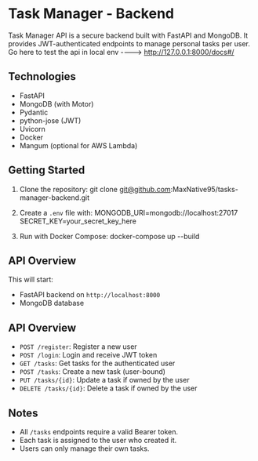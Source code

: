 # Task Manager - Backend

Task Manager API is a secure backend built with FastAPI and MongoDB. It provides JWT-authenticated endpoints to manage personal tasks per user.
Go here to test the api in local env ----> http://127.0.0.1:8000/docs#/

## Technologies
- FastAPI
- MongoDB (with Motor)
- Pydantic
- python-jose (JWT)
- Uvicorn
- Docker
- Mangum (optional for AWS Lambda)

## Getting Started

1. Clone the repository:
git clone git@github.com:MaxNative95/tasks-manager-backend.git


2. Create a `.env` file with:
MONGODB_URI=mongodb://localhost:27017 SECRET_KEY=your_secret_key_here

3. Run with Docker Compose:
docker-compose up --build


## API Overview

This will start:
- FastAPI backend on `http://localhost:8000`
- MongoDB database

## API Overview

- `POST /register`: Register a new user
- `POST /login`: Login and receive JWT token
- `GET /tasks`: Get tasks for the authenticated user
- `POST /tasks`: Create a new task (user-bound)
- `PUT /tasks/{id}`: Update a task if owned by the user
- `DELETE /tasks/{id}`: Delete a task if owned by the user

## Notes

- All `/tasks` endpoints require a valid Bearer token.
- Each task is assigned to the user who created it.
- Users can only manage their own tasks.
